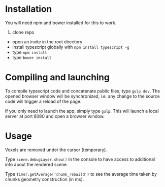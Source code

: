 # Installation

You will need npm and bower installed for this to work.

1. clone repo
- open an invite in the root directory
- install typescript globally with `npm install typescript -g`
- type `npm install`
- type `bower install`

# Compiling and launching

To compile typescript code and concatenate public files, type `gulp dev`. The opened browser window will be synchronized, i.e. any change to the source code will trigger a reload of the page.

If you only need to launch the app, simply type `gulp`. This will launch a local server at port 8080 and open a browser window.

# Usage

Voxels are removed under the cursor (temporary).

Type `scene.debugLayer.show()` in the console to have access to additional info about the rendered scene.

Type `Timer.getAverage('chunk_rebuild')` to see the average time taken by chunks geometry construction (in ms).